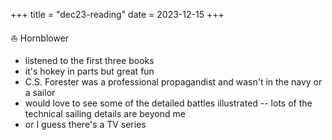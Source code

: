 +++
title = "dec23-reading"
date = 2023-12-15
+++

:sailboat: Hornblower
- listened to the first three books
- it's hokey in parts but great fun
- C.S. Forester was a professional propagandist and wasn't in the navy or a sailor
- would love to see some of the detailed battles illustrated -- lots of the technical sailing details are beyond me
- or I guess there's a TV series
